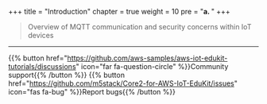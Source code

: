 +++
title = "Introduction"
chapter = true
weight = 10
pre = "<b>a. </b>"
+++


> Overview of MQTT communication and security concerns within IoT devices


---
{{% button href="https://github.com/aws-samples/aws-iot-edukit-tutorials/discussions" icon="far fa-question-circle" %}}Community support{{% /button %}} {{% button href="https://github.com/m5stack/Core2-for-AWS-IoT-EduKit/issues" icon="fas fa-bug" %}}Report bugs{{% /button %}}